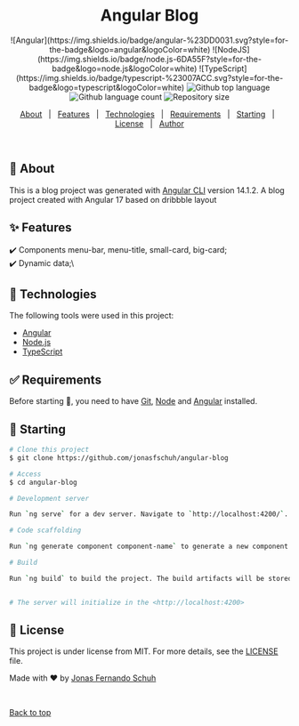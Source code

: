 <h1 align="center">Angular Blog</h1>


<p align="center">
![Angular](https://img.shields.io/badge/angular-%23DD0031.svg?style=for-the-badge&logo=angular&logoColor=white)
![NodeJS](https://img.shields.io/badge/node.js-6DA55F?style=for-the-badge&logo=node.js&logoColor=white)
![TypeScript](https://img.shields.io/badge/typescript-%23007ACC.svg?style=for-the-badge&logo=typescript&logoColor=white)

  <img alt="Github top language" src="https://img.shields.io/github/languages/top/jonasfschuh/angular-blog?color=56BEB8">
  <img alt="Github language count" src="https://img.shields.io/github/languages/count/jonasfschuh/angular-blog?color=56BEB8">
  <img alt="Repository size" src="https://img.shields.io/github/repo-size/jonasfschuh/angular-blog?color=56BEB8">  

</p>

<p align="center">
  <a href="#dart-about">About</a> &#xa0; | &#xa0; 
  <a href="#sparkles-features">Features</a> &#xa0; | &#xa0;
  <a href="#rocket-technologies">Technologies</a> &#xa0; | &#xa0;
  <a href="#white_check_mark-requirements">Requirements</a> &#xa0; | &#xa0;
  <a href="#checkered_flag-starting">Starting</a> &#xa0; | &#xa0;
  <a href="#memo-license">License</a> &#xa0; | &#xa0;
  <a href="https://github.com/jonasfschuh" target="_blank">Author</a>
</p>

<br>

## :dart: About ##

This is a blog project was generated with [Angular CLI](https://github.com/angular/angular-cli) version 14.1.2.
A blog project created with Angular 17 based on dribbble layout

## :sparkles: Features ##

:heavy_check_mark: Components menu-bar, menu-title, small-card, big-card;\
:heavy_check_mark: Dynamic data;\

## :rocket: Technologies ##

The following tools were used in this project:

- [Angular](https://angular.dev/)
- [Node.js](https://nodejs.org/en/)
- [TypeScript](https://www.typescriptlang.org/)

## :white_check_mark: Requirements ##

Before starting :checkered_flag:, you need to have [Git](https://git-scm.com), [Node](https://nodejs.org/en/) and [Angular](https://angular.dev/) installed.

## :checkered_flag: Starting ##

```bash
# Clone this project
$ git clone https://github.com/jonasfschuh/angular-blog

# Access
$ cd angular-blog

# Development server

Run `ng serve` for a dev server. Navigate to `http://localhost:4200/`. The application will automatically reload if you change any of the source files.

# Code scaffolding

Run `ng generate component component-name` to generate a new component. You can also use `ng generate directive|pipe|service|class|guard|interface|enum|module`.

# Build

Run `ng build` to build the project. The build artifacts will be stored in the `dist/` directory.


# The server will initialize in the <http://localhost:4200>
```

## :memo: License ##

This project is under license from MIT. For more details, see the [LICENSE](LICENSE.md) file.


Made with :heart: by <a href="https://github.com/jonasfschuh" target="_blank">Jonas Fernando Schuh</a>

&#xa0;

<a href="#top">Back to top</a>
